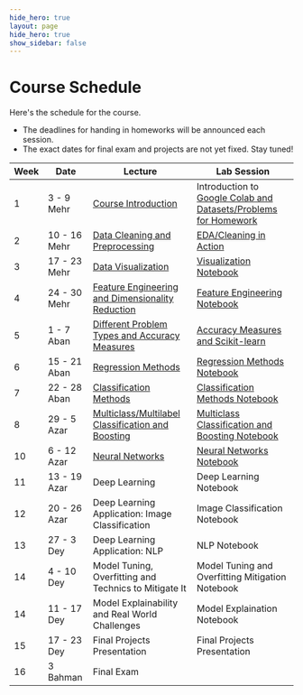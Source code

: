```yaml
---
hide_hero: true
layout: page
hide_hero: true
show_sidebar: false
---
```


# Course Schedule
Here's the schedule for the course. 
* The deadlines for handing in homeworks will be announced each session.
* The exact dates for final exam and projects are not yet fixed. Stay tuned!

| Week 	| Date	| Lecture | Lab Session |
|------|------|-----|-----|
| 1 | 3 - 9 Mehr | [Course Introduction](https://docs.google.com/presentation/d/1pjlp63eZbRW_cRZKk0i9IB4BaX30JMzwiPygbX6zocY/edit?usp=sharing)	| Introduction to [Google Colab and Datasets/Problems for Homework](https://colab.research.google.com/drive/1d2EkG4eZM_fU44yB7yXff7L-I0R4L9g0?usp=sharing) |
| 2 | 10 - 16 Mehr | [Data Cleaning and Preprocessing](https://docs.google.com/presentation/d/1DQT_IkVv3BTPcvxRom6lQEBlUZENCaOhSDtErxil-uc/edit?usp=sharing) | [EDA/Cleaning in Action](https://colab.research.google.com/drive/1jOnp5rpJUkE4HGYbO-LZGZwFOVfGae7H?usp=sharing)	|
| 3 | 17 - 23 Mehr | [Data Visualization](https://docs.google.com/presentation/d/1uDjOJKeb9TLiddjIxTXVM-V8zQQP1c-PcF32euVinCY/edit?usp=sharing) | [Visualization Notebook](https://colab.research.google.com/drive/1fzVLZ5Ch1RwRFQgs65ZnhbYxDbrttdG-?usp=sharing) |
| 4 | 24 - 30 Mehr | [Feature Engineering and Dimensionality Reduction](https://docs.google.com/presentation/d/16KufpInvkwppJVdqxgHqeCib7SBU1_HLKlG1_jrNSrQ/edit?usp=sharing) | [Feature Engineering Notebook](https://colab.research.google.com/drive/1L7BAupNGg0QwkiOpx9tgNMuraR5J9thY?usp=sharing) |
| 5 | 1 - 7 Aban | [Different Problem Types and Accuracy Measures](https://docs.google.com/presentation/d/11CR2WTKLWwhBgyGwZE5X7iCyG19wa0VTIglXQzc367Q/edit?usp=sharing)| [Accuracy Measures and Scikit-learn](https://colab.research.google.com/drive/1FnsgqFm7UygRhUXnPVRn3cYAN_1as3a6?usp=sharing) |
| 6 | 15 - 21 Aban | [Regression Methods](https://docs.google.com/presentation/d/1dVIu_K9d9H8AEOHwpI8ZWPks00pklRPsP1zedmK7VIE/edit?usp=sharingyh) | [Regression Methods Notebook](https://colab.research.google.com/drive/10cFiEIoORgXdyHISPJw-A2jsV-KZRAGx?usp=sharing) |
| 7 | 22 - 28 Aban | [Classification Methods](https://docs.google.com/presentation/d/1YwQmqWMrd1kAYSROMSavIXkOT985E_BM8DosB7cI73M/edit?usp=sharing) | [Classification Methods Notebook](https://colab.research.google.com/drive/1NboSeFrXDwdKvETM7bsF628aPwKo2nPS?usp=sharing) |
| 8 | 29 - 5 Azar | [Multiclass/Multilabel Classification and Boosting](https://docs.google.com/presentation/d/18I85eEFIkO10tq8DT2oadDAQ_CytMEY0Sz59DO6KKy8/edit?usp=sharing) | [Multiclass Classification and Boosting Notebook](https://colab.research.google.com/drive/1BUZC2fZN28KRwOLUWgFIZueUK78BUkZX?usp=sharing) |
| 10 | 6 - 12 Azar | [Neural Networks](https://docs.google.com/presentation/d/1UtQ6-F5svjhclKEPJmr8AGr8K846Mx4VIIZ6Ead6gwA/edit?usp=sharing) | [Neural Networks Notebook](https://colab.research.google.com/drive/1NX4NnTOxEVQkNRBadezTvMI9o5t6NSC3?usp=sharing) |
| 11 | 13 - 19 Azar | Deep Learning | Deep Learning Notebook  |
| 12 | 20 - 26 Azar | Deep Learning Application: Image Classification | Image Classification Notebook  |
| 13 | 27 - 3 Dey | Deep Learning Application: NLP | NLP Notebook |
| 14 | 4 - 10 Dey | Model Tuning, Overfitting and Technics to Mitigate It | Model Tuning and Overfitting Mitigation Notebook |
| 14 | 11 - 17 Dey | Model Explainability and Real World Challenges| Model Explaination Notebook |
| 15 | 17 - 23 Dey | Final Projects Presentation | Final Projects Presentation |
| 16 | 3 Bahman | Final Exam

